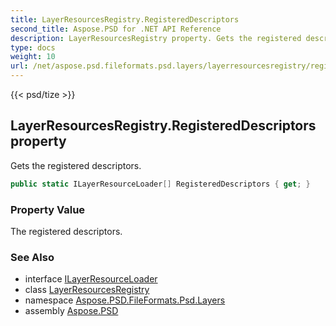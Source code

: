 ```yaml
---
title: LayerResourcesRegistry.RegisteredDescriptors
second_title: Aspose.PSD for .NET API Reference
description: LayerResourcesRegistry property. Gets the registered descriptors
type: docs
weight: 10
url: /net/aspose.psd.fileformats.psd.layers/layerresourcesregistry/registereddescriptors/
---
```

{{< psd/tize >}}
## LayerResourcesRegistry.RegisteredDescriptors property

Gets the registered descriptors.

```csharp
public static ILayerResourceLoader[] RegisteredDescriptors { get; }
```

### Property Value

The registered descriptors.

### See Also

* interface [ILayerResourceLoader](../../ilayerresourceloader/)
* class [LayerResourcesRegistry](../)
* namespace [Aspose.PSD.FileFormats.Psd.Layers](../../layerresourcesregistry/)
* assembly [Aspose.PSD](../../../)


